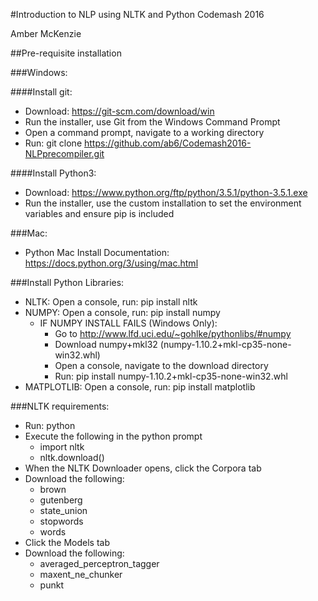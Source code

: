 #Introduction to NLP using NLTK and Python
Codemash 2016

Amber McKenzie

##Pre-requisite installation

###Windows:

####Install git:
- Download: https://git-scm.com/download/win
- Run the installer, use Git from the Windows Command Prompt
- Open a command prompt, navigate to a working directory
- Run: git clone https://github.com/ab6/Codemash2016-NLPprecompiler.git

####Install Python3:
- Download: https://www.python.org/ftp/python/3.5.1/python-3.5.1.exe
- Run the installer, use the custom installation to set the environment variables and ensure pip is included

###Mac:
- Python Mac Install Documentation: https://docs.python.org/3/using/mac.html

###Install Python Libraries:
- NLTK: Open a console, run: pip install nltk
- NUMPY: Open a console, run: pip install numpy
  - IF NUMPY INSTALL FAILS (Windows Only): 
    - Go to http://www.lfd.uci.edu/~gohlke/pythonlibs/#numpy
    - Download numpy+mkl32 (numpy-1.10.2+mkl-cp35-none-win32.whl)
    - Open a console, navigate to the download directory 
    - Run: pip install numpy-1.10.2+mkl-cp35-none-win32.whl
- MATPLOTLIB: Open a console, run: pip install matplotlib

###NLTK requirements:
- Run: python
- Execute the following in the python prompt
  - import nltk
  - nltk.download()
- When the NLTK Downloader opens, click the Corpora tab
- Download the following: 
  - brown
  - gutenberg
  - state_union
  - stopwords
  - words
- Click the Models tab
- Download the following:
  - averaged_perceptron_tagger 
  - maxent_ne_chunker
  - punkt
  

